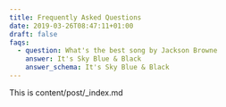 ```yaml
---
title: Frequently Asked Questions
date: 2019-03-26T08:47:11+01:00
draft: false
faqs:
  - question: What's the best song by Jackson Browne
    answer: It's Sky Blue & Black
    answer_schema: It's Sky Blue & Black
---
```


This is content/post/_index.md
